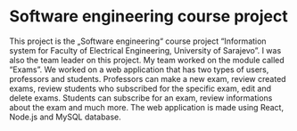 # Software engineering course project

This project is the „Software engineering“ course project “Information system for Faculty of Electrical Engineering, University of Sarajevo”. I was also the team leader on this project. My team worked on the module called “Exams”. We worked on a web application that has two types of users, professors and students. Professors can make a new exam, review created exams, review students who subscribed for the specific exam, edit and delete exams. Students can subscribe for an exam, review informations about the exam and much more. The web application is made using React, Node.js and MySQL database.
